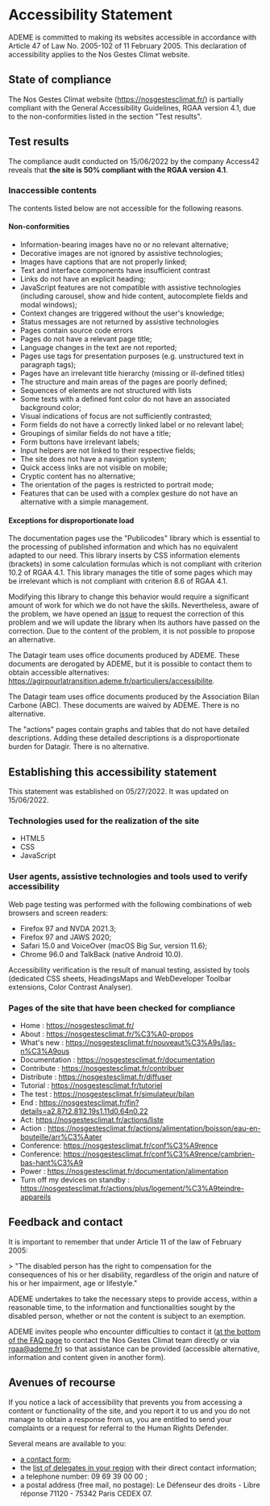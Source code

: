 # Accessibility Statement

ADEME is committed to making its websites accessible in accordance with Article 47 of Law No. 2005-102 of 11 February 2005.
This declaration of accessibility applies to the Nos Gestes Climat website.

## State of compliance

The Nos Gestes Climat website (https://nosgestesclimat.fr/) is partially compliant with the General Accessibility Guidelines, RGAA version 4.1, due to the non-conformities listed in the section "Test results".

## Test results

The compliance audit conducted on 15/06/2022 by the company Access42 reveals that **the site is 50% compliant with the RGAA version 4.1**.

### Inaccessible contents

The contents listed below are not accessible for the following reasons.

#### Non-conformities

- Information-bearing images have no or no relevant alternative;
- Decorative images are not ignored by assistive technologies;
- Images have captions that are not properly linked;
- Text and interface components have insufficient contrast
- Links do not have an explicit heading;
- JavaScript features are not compatible with assistive technologies (including carousel, show and hide content, autocomplete fields and modal windows);
- Context changes are triggered without the user's knowledge;
- Status messages are not returned by assistive technologies
- Pages contain source code errors
- Pages do not have a relevant page title;
- Language changes in the text are not reported;
- Pages use tags for presentation purposes (e.g. unstructured text in paragraph tags);
- Pages have an irrelevant title hierarchy (missing or ill-defined titles)
- The structure and main areas of the pages are poorly defined;
- Sequences of elements are not structured with lists
- Some texts with a defined font color do not have an associated background color;
- Visual indications of focus are not sufficiently contrasted;
- Form fields do not have a correctly linked label or no relevant label;
- Groupings of similar fields do not have a title;
- Form buttons have irrelevant labels;
- Input helpers are not linked to their respective fields;
- The site does not have a navigation system;
- Quick access links are not visible on mobile;
- Cryptic content has no alternative;
- The orientation of the pages is restricted to portrait mode;
- Features that can be used with a complex gesture do not have an alternative with a simple management.

#### Exceptions for disproportionate load

The documentation pages use the "Publicodes" library which is essential to the processing of published information and which has no equivalent adapted to our need. This library inserts by CSS information elements (brackets) in some calculation formulas which is not compliant with criterion 10.2 of RGAA 4.1. This library manages the title of some pages which may be irrelevant which is not compliant with criterion 8.6 of RGAA 4.1.

Modifying this library to change this behavior would require a significant amount of work for which we do not have the skills. Nevertheless, aware of the problem, we have opened an [issue](https://github.com/betagouv/publicodes/issues/226) to request the correction of this problem and we will update the library when its authors have passed on the correction. Due to the content of the problem, it is not possible to propose an alternative.

The Datagir team uses office documents produced by ADEME. These documents are derogated by ADEME, but it is possible to contact them to obtain accessible alternatives: https://agirpourlatransition.ademe.fr/particuliers/accessibilite.

The Datagir team uses office documents produced by the Association Bilan Carbone (ABC). These documents are waived by ADEME. There is no alternative.

The "actions" pages contain graphs and tables that do not have detailed descriptions. Adding these detailed descriptions is a disproportionate burden for Datagir. There is no alternative.

## Establishing this accessibility statement

This statement was established on 05/27/2022. It was updated on 15/06/2022.

### Technologies used for the realization of the site

- HTML5
- CSS
- JavaScript

### User agents, assistive technologies and tools used to verify accessibility

Web page testing was performed with the following combinations of web browsers and screen readers:

- Firefox 97 and NVDA 2021.3;
- Firefox 97 and JAWS 2020;
- Safari 15.0 and VoiceOver (macOS Big Sur, version 11.6);
- Chrome 96.0 and TalkBack (native Android 10.0).

Accessibility verification is the result of manual testing, assisted by tools (dedicated CSS sheets, HeadingsMaps and WebDeveloper Toolbar extensions, Color Contrast Analyser).

### Pages of the site that have been checked for compliance

- Home : https://nosgestesclimat.fr/
- About : https://nosgestesclimat.fr/%C3%A0-propos
- What's new : https://nosgestesclimat.fr/nouveaut%C3%A9s/las-n%C3%A9ous
- Documentation : https://nosgestesclimat.fr/documentation
- Contribute : https://nosgestesclimat.fr/contribuer
- Distribute : https://nosgestesclimat.fr/diffuser
- Tutorial : https://nosgestesclimat.fr/tutoriel
- The test : https://nosgestesclimat.fr/simulateur/bilan
- End : https://nosgestesclimat.fr/fin?details=a2.87t2.81l2.19s1.11d0.64n0.22
- Act: https://nosgestesclimat.fr/actions/liste
- Action : https://nosgestesclimat.fr/actions/alimentation/boisson/eau-en-bouteille/arr%C3%Aater
- Conference: https://nosgestesclimat.fr/conf%C3%A9rence
- Conference: https://nosgestesclimat.fr/conf%C3%A9rence/cambrien-bas-hant%C3%A9
- Power : https://nosgestesclimat.fr/documentation/alimentation
- Turn off my devices on standby : https://nosgestesclimat.fr/actions/plus/logement/%C3%A9teindre-appareils

## Feedback and contact

It is important to remember that under Article 11 of the law of February 2005:

&gt; "The disabled person has the right to compensation for the consequences of his or her disability, regardless of the origin and nature of his or her impairment, age or lifestyle."

ADEME undertakes to take the necessary steps to provide access, within a reasonable time, to the information and functionalities sought by the disabled person, whether or not the content is subject to an exemption.

ADEME invites people who encounter difficulties to contact it ([at the bottom of the FAQ page](/contribute) to contact the Nos Gestes Climat team directly or via [rgaa@ademe.fr](mailto:rgaa@ademe.fr)) so that assistance can be provided (accessible alternative, information and content given in another form).

## Avenues of recourse

If you notice a lack of accessibility that prevents you from accessing a content or functionality of the site, and you report it to us and you do not manage to obtain a response from us, you are entitled to send your complaints or a request for referral to the Human Rights Defender.

Several means are available to you:

- [a contact form](https://formulaire.defenseurdesdroits.fr/code/afficher.php?ETAPE=accueil_2016);
- the [list of delegates in your region](https://www.defenseurdesdroits.fr/office/) with their direct contact information;
- a telephone number: 09 69 39 00 00 ;
- a postal address (free mail, no postage): Le Défenseur des droits - Libre réponse 71120 - 75342 Paris CEDEX 07.
